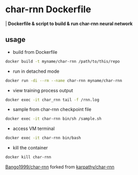 # char-rnn Dockerfile
| **Dockerfile &amp; script to build &amp; run char-rnn neural network**
## usage
+ build from Dockerfile
```sh
docker build -t myname/char-rnn /path/to/this/repo
```
+ run in detached mode
```sh
docker run -di --rm --name char-rnn myname/char-rnn
```
+ view training process output
```sh
docker exec -it char_rnn tail -f /rnn.log
```
+ sample from char-rnn checkpoint file
```sh
docker exec -it char-rnn bin/sh /sample.sh
```
+ access VM terminal
```sh
docker exec -it char-rnn bin/bash
```
+ kill the container
```sh
docker kill char-rnn
```
[Bango1999/char-rnn](https://github.com/Bango1999/char-rnn) forked from [karpathy/char-rnn](https://github.com/karpathy/char-rnn)

